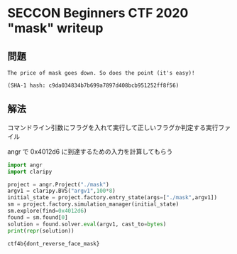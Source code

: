 # SECCON Beginners CTF 2020 "mask" writeup

## 問題

```
The price of mask goes down. So does the point (it's easy)!

(SHA-1 hash: c9da034834b7b699a7897d408bcb951252ff8f56)
```

## 解法

コマンドライン引数にフラグを入れて実行して正しいフラグか判定する実行ファイル

angr で 0x4012d6 に到達するための入力を計算してもらう

```python
import angr
import claripy

project = angr.Project("./mask")
argv1 = claripy.BVS("argv1",100*8)
initial_state = project.factory.entry_state(args=["./mask",argv1])
sm = project.factory.simulation_manager(initial_state)
sm.explore(find=0x4012d6)
found = sm.found[0]
solution = found.solver.eval(argv1, cast_to=bytes)
print(repr(solution))
```

```
ctf4b{dont_reverse_face_mask}
```
